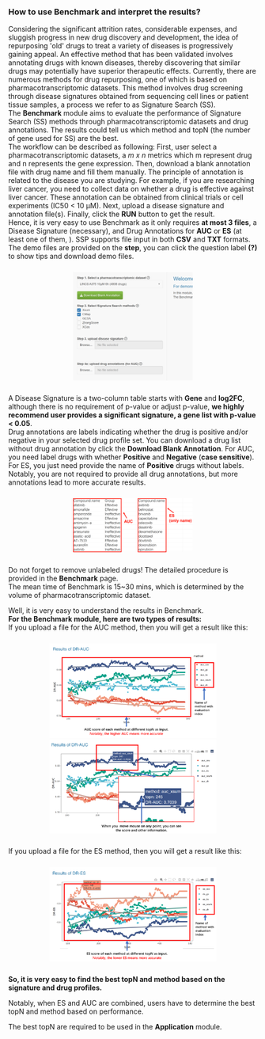 ### How to use Benchmark and interpret the results? 
Considering the significant attrition rates, considerable expenses, and sluggish progress in new drug discovery and development, the idea of repurposing 'old' drugs to treat a variety of diseases is progressively gaining appeal. 
An effective method that has been validated involves annotating drugs with known diseases, thereby discovering that similar drugs may potentially have superior therapeutic effects. Currently, there are numerous methods for drug repurposing, one of which is based on pharmacotranscriptomic datasets. This method involves drug screening through disease signatures obtained from sequencing cell lines or patient tissue samples, a process we refer to as Signature Search (SS).  
The **Benchmark** module aims to evaluate the performance of Signature Search (SS) methods through pharmacotranscriptomic datasets and drug annotations. The results could tell us which method and topN (the number of gene used for SS) are the best.   
The workflow can be described as following: First, user select a pharmacotranscriptomic datasets, a *m x n* metrics which m represent drug and n represents the gene expression. Then, download a blank annotation file with drug name and fill them manually. The principle of annotation is related to the disease you are studying. For example, if you are researching liver cancer, you need to collect data on whether a drug is effective against liver cancer. These annotation can be obtained from clinical trials or cell experiments (IC50 < 10 μM). Next, upload a disease signature and annotation file(s). Finally, click the **RUN** button to get the result.  
Hence, it is very easy to use Benchmark as it only requires **at most 3 files**, a Disease Signature (necessary), and Drug Annotations for **AUC** or **ES** (at least one of them, ). SSP supports file input in both **CSV** and **TXT** formats.  
The demo files are provided on the **step**, you can click the question label **(?)** to show tips and download demo files.   

<div style="padding: 10px; text-align: center;">
<img src="imginfoQ2_1.gif" width = "50%" height = "50%" />
</div>

A Disease Signature is a two-column table starts with **Gene** and **log2FC**, although there is no requirement of p-value or adjust p-value, **we highly recommend user provides a significant signature, a gene list with p-value < 0.05**.  
Drug annotations are labels indicating whether the drug is positive and/or negative in your selected drug profile set. You can download a drug list without drug annotation by click the **Download Blank Annotation**.
For AUC, you need label drugs with whether **Positive** and **Negative** (**case sensitive**).  
For ES, you just need provide the name of **Positive** drugs without labels.  
Notably, you are not required to provide all drug annotations, but more annotations lead to more accurate results.  

<div style="padding: 10px; text-align: center;">
<img src="imginfoQ2_2.png" width = "50%" height = "50%" />
</div>

Do not forget to remove unlabeled drugs! The detailed procedure is provided in the **Benchmark** page.  
The mean time of Benchmark is 15~30 mins, which is determined by the volume of pharmacotranscriptomic dataset.

Well, it is very easy to understand the results in Benchmark.  
**For the Benchmark module, here are two types of results:**  
If you upload a file for the AUC method, then you will get a result like this:  

<div style="padding: 10px; text-align: center;">
<img src="imginfo1.PNG" width = "70%" height = "70%" />
<img src="imginfo2.PNG" width = "70%" height = "70%" />
</div>

If you upload a file for the ES method, then you will get a result like this:  

<div style="padding: 10px; text-align: center;">
<img src="imginfo3.PNG" width = "70%" height = "70%" />
</div>

**So, it is very easy to find the best topN and method based on the signature and drug profiles.**

Notably, when ES and AUC are combined, users have to determine the best topN and method based on performance.

The best topN are required to be used in the **Application** module.












